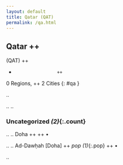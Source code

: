 ```yaml
---
layout: default
title: Qatar (QAT)
permalink: /qa.html
---
```



## Qatar   ++
(QAT)  ++
-                     ++
0 Regions, ++
2 Cities
{: #qa }

.. 




.. 
.. 


### Uncategorized _(2)_{:.count}


..
..
Doha  ++
 ++
•

..
..
Ad-Dawḥah [Doha]  ++
 _pop (1)_{:.pop} ++
•




.. 
 

